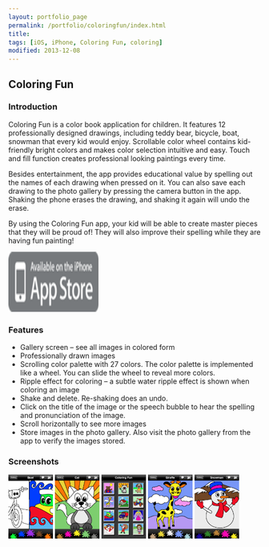 ```yaml
---
layout: portfolio_page
permalink: /portfolio/coloringfun/index.html
title: 
tags: [iOS, iPhone, Coloring Fun, coloring]
modified: 2013-12-08
---
```



## Coloring Fun

### Introduction

Coloring Fun is a color book application for children. It features 12 professionally designed drawings, including teddy bear, bicycle, boat, snowman that every kid would enjoy. Scrollable color wheel contains kid-friendly bright colors and makes color selection intuitive and easy. Touch and fill function creates professional looking paintings every time.

Besides entertainment, the app provides educational value by spelling out the names of each drawing when pressed on it. You can also save each drawing to the photo gallery by pressing the camera button in the app. Shaking the phone erases the drawing, and shaking it again will undo the erase.

By using the Coloring Fun app, your kid will be able to create master pieces that they will be proud of! They will also improve their spelling while they are having fun painting!

<a href="https://itunes.apple.com/us/app/coloring-fun/id309142123?mt=8"><img src="/images/coloringfun/App_Store_badge.png" width="180" height="120"/></a>

### Features
* Gallery screen – see all images in colored form
* Professionally drawn images
* Scrolling color palette with 27 colors. The color palette is implemented like a wheel. You can slide the wheel to reveal more colors.
* Ripple effect for coloring – a subtle water ripple effect is shown when coloring an image
* Shake and delete. Re-shaking does an undo.
* Click on the title of the image or the speech bubble to hear the spelling and pronunciation of the image.
* Scroll horizontally to see more images
* Store images in the photo gallery. Also visit the photo gallery from the app to verify the images stored.

### Screenshots
<img src="/images/coloringfun/boat.jpg" width="89" height="128" />
<img src="/images/coloringfun/cat.jpg" width="89" height="128" />
<img src="/images/coloringfun/gallery.jpg" width="89" height="128" />
<img src="/images/coloringfun/giraffe.jpg" width="89" height="128" />
<img src="/images/coloringfun/snowman.jpg" width="89" height="128" />
